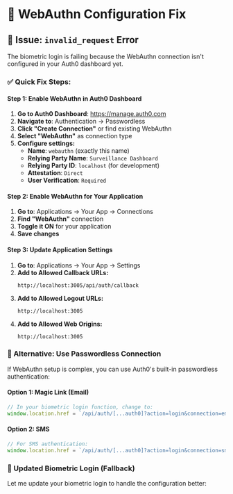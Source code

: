 # 🔧 WebAuthn Configuration Fix

## 🚨 **Issue: `invalid_request` Error**

The biometric login is failing because the WebAuthn connection isn't configured in your Auth0 dashboard yet.

### **✅ Quick Fix Steps:**

#### **Step 1: Enable WebAuthn in Auth0 Dashboard**

1. **Go to Auth0 Dashboard**: https://manage.auth0.com
2. **Navigate to**: Authentication → Passwordless
3. **Click "Create Connection"** or find existing WebAuthn
4. **Select "WebAuthn"** as connection type
5. **Configure settings:**
   - **Name**: `webauthn` (exactly this name)
   - **Relying Party Name**: `Surveillance Dashboard`
   - **Relying Party ID**: `localhost` (for development)
   - **Attestation**: `Direct`
   - **User Verification**: `Required`

#### **Step 2: Enable WebAuthn for Your Application**

1. **Go to**: Applications → Your App → Connections
2. **Find "WebAuthn"** connection
3. **Toggle it ON** for your application
4. **Save changes**

#### **Step 3: Update Application Settings**

1. **Go to**: Applications → Your App → Settings
2. **Add to Allowed Callback URLs:**
   ```
   http://localhost:3005/api/auth/callback
   ```
3. **Add to Allowed Logout URLs:**
   ```
   http://localhost:3005
   ```
4. **Add to Allowed Web Origins:**
   ```
   http://localhost:3005
   ```

### **🔧 Alternative: Use Passwordless Connection**

If WebAuthn setup is complex, you can use Auth0's built-in passwordless authentication:

#### **Option 1: Magic Link (Email)**
```typescript
// In your biometric login function, change to:
window.location.href = `/api/auth/[...auth0]?action=login&connection=email`;
```

#### **Option 2: SMS**
```typescript
// For SMS authentication:
window.location.href = `/api/auth/[...auth0]?action=login&connection=sms`;
```

### **🚀 Updated Biometric Login (Fallback)**

Let me update your biometric login to handle the configuration better:
